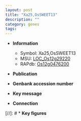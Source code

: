 ```yaml
---
layout: post
title: "Xa25,OsSWEET13"
description: ""
category: genes
tags: 
---
```


* **Information**  
    + Symbol: Xa25,OsSWEET13  
    + MSU: [LOC_Os12g29220](http://rice.uga.edu/cgi-bin/ORF_infopage.cgi?orf=LOC_Os12g29220)  
    + RAPdb: [Os12g0476200](http://rapdb.dna.affrc.go.jp/viewer/gbrowse_details/irgsp1?name=Os12g0476200)  

* **Publication**  

* **Genbank accession number**  

* **Key message**  

* **Connection**  

[//]: # * **Key figures**  


